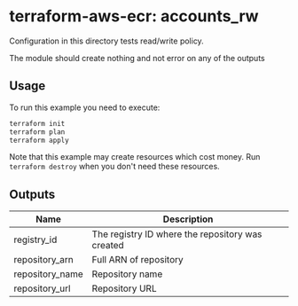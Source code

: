 # terraform-aws-ecr: accounts_rw

Configuration in this directory tests read/write policy.

The module should create nothing and not error on any of the outputs

## Usage

To run this example you need to execute:

```bash
terraform init
terraform plan
terraform apply
```

Note that this example may create resources which cost money. Run `terraform destroy` when you don't need these resources.

<!-- BEGINNING OF PRE-COMMIT-TERRAFORM DOCS HOOK -->
## Outputs

| Name | Description |
|------|-------------|
| registry\_id | The registry ID where the repository was created |
| repository\_arn | Full ARN of repository |
| repository\_name | Repository name |
| repository\_url | Repository URL |

<!-- END OF PRE-COMMIT-TERRAFORM DOCS HOOK -->
